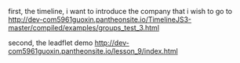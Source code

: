first, the timeline, i want to introduce the company that i wish to go to 
http://dev-com5961guoxin.pantheonsite.io/TimelineJS3-master/compiled/examples/groups_test_3.html

second, the leadflet demo
http://dev-com5961guoxin.pantheonsite.io/lesson_9/index.html
